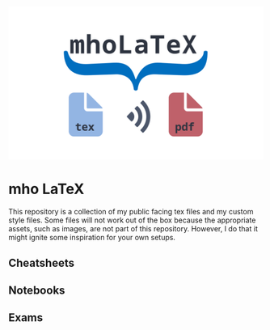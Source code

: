 ![GitHub Banner](/assets/mho_latex.png)
# mho LaTeX

This repository is a collection of my public facing tex files 
and my custom style files.  Some files will not work out of the 
box because the appropriate assets, such as images, are not 
part of this repository.  However, I do that it might ignite 
some inspiration for your own setups.

## Cheatsheets

## Notebooks

## Exams

 
